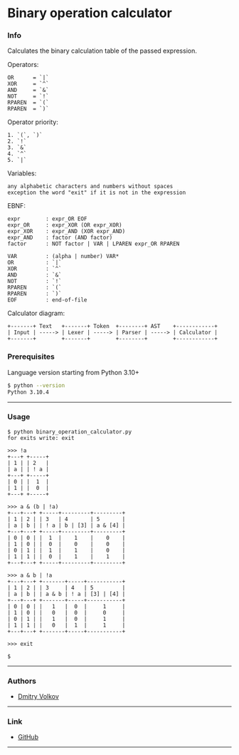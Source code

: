 # Binary operation calculator

### Info

Calculates the binary calculation table of the passed expression.

Operators:

    OR      = `|`
    XOR     = `^`
    AND     = `&`
    NOT     = `!`
    RPAREN  = `(`
    RPAREN  = `)`

Operator priority:

    1. `(`, `)`
    2. `!`
    3. `&`
    4. `^`
    5. `|`

Variables:

    any alphabetic characters and numbers without spaces
    exception the word "exit" if it is not in the expression

EBNF:

    expr        : expr_OR EOF
    expr_OR     : expr_XOR (OR expr_XOR)
    expr_XOR    : expr_AND (XOR expr_AND)
    expr_AND    : factor (AND factor)
    factor      : NOT factor | VAR | LPAREN expr_OR RPAREN

    VAR         : (alpha | number) VAR*
    OR          : `|`
    XOR         : `^`
    AND         : `&`
    NOT         : `!`
    RPAREN      : `(`
    RPAREN      : `)`
    EOF         : end-of-file

Сalculator diagram:

```
+-------+ Text   +-------+ Token  +--------+ AST    +------------+
| Input | -----> | Lexer | -----> | Parser | -----> | Сalculator |
+-------+        +-------+        +--------+        +------------+
```

### Prerequisites

Language version starting from Python 3.10+

```bash
$ python --version
Python 3.10.4
```

---

### Usage

```
$ python binary_operation_calculator.py
for exits write: exit

>>> !a
+---+ +-----+
| 1 | | 2   |
| a | | ! a |
+---+ +-----+
| 0 | |  1  |
| 1 | |  0  |
+---+ +-----+

>>> a & (b | !a)
+---+---+ +-----+---------+---------+
| 1 | 2 | | 3   | 4       | 5       |
| a | b | | ! a | b | [3] | a & [4] |
+---+---+ +-----+---------+---------+
| 0 | 0 | |  1  |    1    |    0    |
| 1 | 0 | |  0  |    0    |    0    |
| 0 | 1 | |  1  |    1    |    0    |
| 1 | 1 | |  0  |    1    |    1    |
+---+---+ +-----+---------+---------+

>>> a & b | !a
+---+---+ +-------+-----+-----------+
| 1 | 2 | | 3     | 4   | 5         |
| a | b | | a & b | ! a | [3] | [4] |
+---+---+ +-------+-----+-----------+
| 0 | 0 | |   1   |  0  |     1     |
| 1 | 0 | |   0   |  0  |     0     |
| 0 | 1 | |   1   |  0  |     1     |
| 1 | 1 | |   0   |  1  |     1     |
+---+---+ +-------+-----+-----------+

>>> exit

$
```

---

### Authors

* [Dmitry Volkov](https://github.com/d1mav0lk0v)

---

### Link

* [GitHub](https://github.com/d1mav0lk0v/binary_operation_calculator)

---